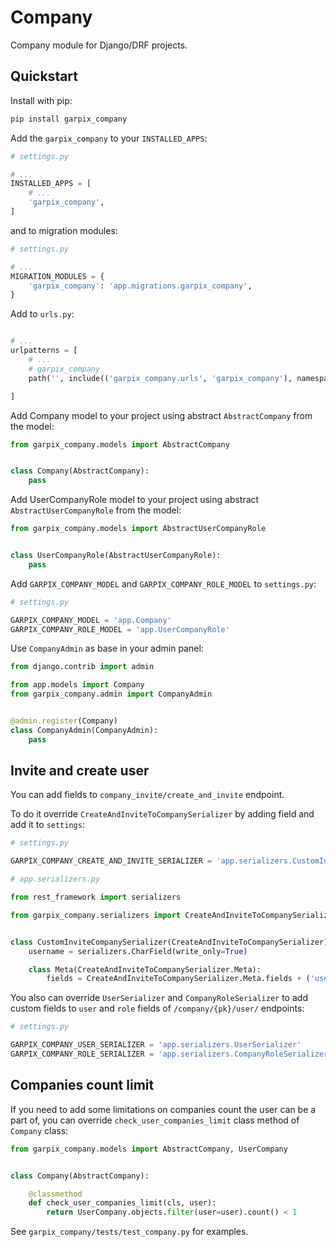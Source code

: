 # Company

Company module for Django/DRF projects.


## Quickstart

Install with pip:

```bash
pip install garpix_company
```

Add the `garpix_company` to your `INSTALLED_APPS`:

```python
# settings.py

# ...
INSTALLED_APPS = [
    # ...
    'garpix_company',
]
```

and to migration modules:

```python
# settings.py

# ...
MIGRATION_MODULES = {
    'garpix_company': 'app.migrations.garpix_company',
}
```

Add to `urls.py`:

```python

# ...
urlpatterns = [
    # ...
    # garpix_company
    path('', include(('garpix_company.urls', 'garpix_company'), namespace='garpix_company')),

]
```

Add Company model to your project using abstract `AbstractCompany` from the model:
```python
from garpix_company.models import AbstractCompany


class Company(AbstractCompany):
    pass

```

Add UserCompanyRole model to your project using abstract `AbstractUserCompanyRole` from the model:
```python
from garpix_company.models import AbstractUserCompanyRole


class UserCompanyRole(AbstractUserCompanyRole):
    pass


```

Add `GARPIX_COMPANY_MODEL` and `GARPIX_COMPANY_ROLE_MODEL` to `settings.py`:

```python
# settings.py

GARPIX_COMPANY_MODEL = 'app.Company'
GARPIX_COMPANY_ROLE_MODEL = 'app.UserCompanyRole'

```

Use `CompanyAdmin` as base in your admin panel:
```python
from django.contrib import admin

from app.models import Company
from garpix_company.admin import CompanyAdmin


@admin.register(Company)
class CompanyAdmin(CompanyAdmin):
    pass

```

## Invite and create user

You can add fields to `company_invite/create_and_invite` endpoint.  

To do it override `CreateAndInviteToCompanySerializer` by adding field and add it to `settings`:

```python
# settings.py

GARPIX_COMPANY_CREATE_AND_INVITE_SERIALIZER = 'app.serializers.CustomInviteCompanySerializer'

```

```python
# app.serializers.py

from rest_framework import serializers

from garpix_company.serializers import CreateAndInviteToCompanySerializer


class CustomInviteCompanySerializer(CreateAndInviteToCompanySerializer):
    username = serializers.CharField(write_only=True)

    class Meta(CreateAndInviteToCompanySerializer.Meta):
        fields = CreateAndInviteToCompanySerializer.Meta.fields + ('username',)


```

You also can override `UserSerializer` and `CompanyRoleSerializer` to add custom fields to `user` and `role` fields of `/company/{pk}/user/` endpoints:

```python
# settings.py

GARPIX_COMPANY_USER_SERIALIZER = 'app.serializers.UserSerializer'
GARPIX_COMPANY_ROLE_SERIALIZER = 'app.serializers.CompanyRoleSerializer'

```

## Companies count limit

If you need to add some limitations on companies count the user can be a part of, you can override `check_user_companies_limit` class method of `Company` class:

```python
from garpix_company.models import AbstractCompany, UserCompany


class Company(AbstractCompany):

    @classmethod
    def check_user_companies_limit(cls, user):
        return UserCompany.objects.filter(user=user).count() < 1

```


See `garpix_company/tests/test_company.py` for examples.
